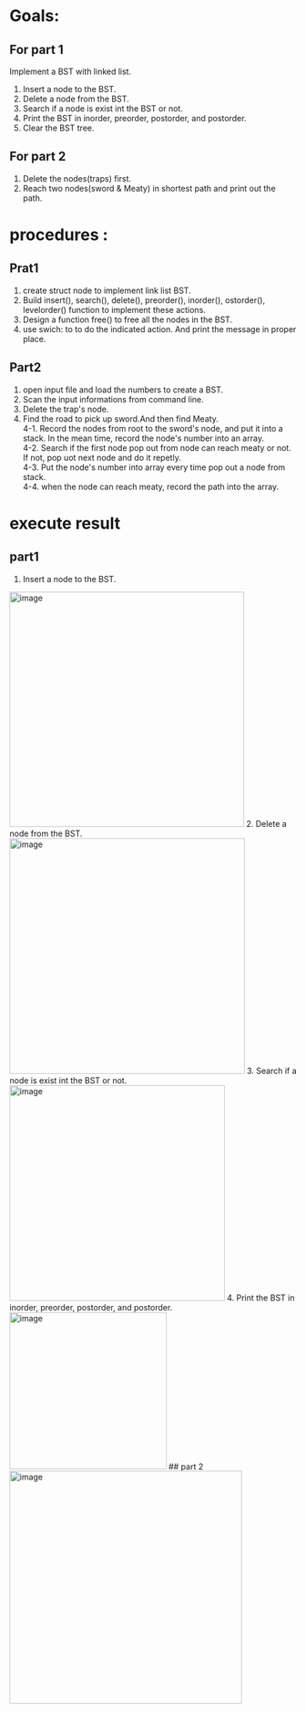 # Goals:
## For part 1  
Implement a BST with linked list.
1. Insert a node to the BST.
2. Delete a node from the BST.
3. Search if a node is exist int the BST or not.
4. Print the BST in inorder, preorder, postorder, and postorder.
5. Clear the BST tree.
## For part 2
1. Delete the nodes(traps) first.
2. Reach two nodes(sword & Meaty) in shortest path and print out the path.
# procedures :
## Prat1
1. create struct node to implement link list BST.
2. Build insert(), search(), delete(), preorder(), inorder(), ostorder(), levelorder() function to implement these actions.
3. Design a function free() to free all the nodes in the BST.
4. use swich: to to do the indicated action. And print the message in proper place.
## Part2
1. open input file and load the numbers to create a BST.
2. Scan the input informations from command line.
3. Delete the trap's node.
4. Find the road to pick up sword.And then find Meaty.  
  4-1. Record the nodes from root to the sword's node, and put it into a stack. In the mean time, record the node's number into an array.  
  4-2. Search if the first node pop out from node can reach meaty or not. If not, pop uot next node and do it repetly.  
  4-3. Put the node's number into array every time pop out a node from stack.  
  4-4. when the node can reach meaty, record the path into the array.  
# execute result
## part1
1. Insert a node to the BST.
<img width="412" alt="image" src="https://user-images.githubusercontent.com/70461575/145405219-d207a6fe-f19f-4ab1-b4b5-ff81f33e2f2c.png">
2. Delete a node from the BST.
<img width="413" alt="image" src="https://user-images.githubusercontent.com/70461575/145405272-fedcf34a-b9b2-4b2a-83b4-170800c936af.png">
3. Search if a node is exist int the BST or not.
<img width="378" alt="image" src="https://user-images.githubusercontent.com/70461575/145405335-a7311f01-3f41-4aa2-a91b-160eb45148e6.png">
4. Print the BST in inorder, preorder, postorder, and postorder.
<img width="275.5" alt="image" src="https://user-images.githubusercontent.com/70461575/145405388-3d33ab89-0293-4d30-8e35-f70deb047c41.png">
##  part 2
<img width="408" alt="image" src="https://user-images.githubusercontent.com/70461575/145405755-7b4b2317-0803-4210-8376-b2bb16e964d5.png">
